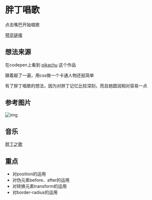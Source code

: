 # 胖丁唱歌
点击嘴巴开始唱歌

[预览链接](https://zhangxq2019.github.io/JigglyPuff/Jigglypuff.html)
## 想法来源
在codepen上看到 [pikachu](https://codepen.io/simoberny/pen/NAYqJy) 这个作品

跟着敲了一遍，用css做一个卡通人物还挺简单

有了胖丁唱歌的想法，因为对胖丁记忆比较深刻，而且她圆润相对容易一点

## 参考图片
![img](https://zhangxq2019.github.io/JigglyPuff/Jigglypuff.jpeg)

## 音乐
[胖丁之歌](https://zhangxq2019.github.io/JigglyPuff/music.mp3)
## 重点
- 对position的运用
- 对伪元素before、after的运用
- 对转换元素transform的运用
- 对border-radius的运用
